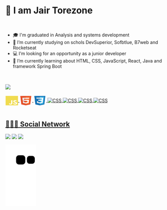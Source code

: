 
<h1> 👋 I am Jair Torezone</h1>  <br>

<ul>
  <li>🎓   I'm graduated in Analysis and systems development  </li>
  <li> 🚀  I’m currently studying on schols DevSuperior, Sofbtlue, B7web and Rocketseat  </li>
  <li> 💻  I’m looking for an opportunity as a junior developer </li>
  <li> 📝  I’m currently learning about HTML, CSS, JavaScript, React, Java and framework Spring Boot </li>
</ul>
<br><br>


<div>
  <a href="https://github.com/JairTorezone">
     <!-- TOTAL DE COMMITS
       <img height="180em" src="https://github-readme-stats.vercel.app/api?username=JairTorezone&show_icons=true&theme=tokyonight&include_all_commits=true&count_private=true"/>
    -->
 
  <img height="180em" src="https://github-readme-stats.vercel.app/api/top-langs/?username=JairTorezone&layout=compact&langs_count=6&theme=tokyonight"/>
</div>

 <!--ICONES DAS LINGUAGEM-->
<div style="display: inline_block"><br>
  <img align="center" alt="Js" height="30" width="40" src="https://raw.githubusercontent.com/devicons/devicon/master/icons/javascript/javascript-plain.svg">
  <img align="center" alt="HTML" height="30" width="40" src="https://raw.githubusercontent.com/devicons/devicon/master/icons/html5/html5-original.svg">
  <img align="center" alt="CSS" height="30" width="40" src="https://raw.githubusercontent.com/devicons/devicon/master/icons/css3/css3-original.svg">
  <img align="center" alt="CSS" height="30" width="40" src="https://cdn.jsdelivr.net/gh/devicons/devicon/icons/typescript/typescript-original.svg" />
  <img align="center" alt="CSS" height="40" src="https://cdn.jsdelivr.net/gh/devicons/devicon/icons/react/react-original.svg" />

  <img align="center" alt="CSS" height="40" width="50" src="https://cdn.jsdelivr.net/gh/devicons/devicon/icons/java/java-original-wordmark.svg" />
  <img align="center" alt="CSS" height="60"  width="50" src="https://cdn.jsdelivr.net/gh/devicons/devicon/icons/spring/spring-original-wordmark.svg" />

  


</div>

 <br>
 
 ## 👨🏽‍🦲&nbsp;Social Network
 
<div> 
  <a href="https://instagram.com/JairTorezone" target="_blank"><img src="https://img.shields.io/badge/-Instagram-%23E4405F?style=for-the-badge&logo=instagram&logoColor=white" target="_blank"></a>
 <!--<a href="https://discord.gg/5DVhGKVf4h" target="_blank"><img src="https://img.shields.io/badge/Discord-7289DA?style=for-the-badge&logo=discord&logoColor=white" target="_blank"></a> -->
  <a href = "mailto:gemeos@JairTorezone.com"><img src="https://img.shields.io/badge/-Gmail-%23333?style=for-the-badge&logo=gmail&logoColor=white" target="_blank"></a>
  <a href="https://www.linkedin.com/in/jair-torezone/" target="_blank"><img src="https://img.shields.io/badge/-LinkedIn-%230077B5?style=for-the-badge&logo=linkedin&logoColor=white" target="_blank"></a> 
  

  <!-- CÓDIGO COBRINHA -->
 ![Snake animation](https://github.com/JairTorezone/JairTorezone/blob/output/github-contribution-grid-snake.svg) 

</div>
